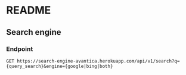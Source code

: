 
# README

## Search engine

### Endpoint

```
GET https://search-engine-avantica.herokuapp.com/api/v1/search?q={query_search}&engine={google|bing|both}
```
